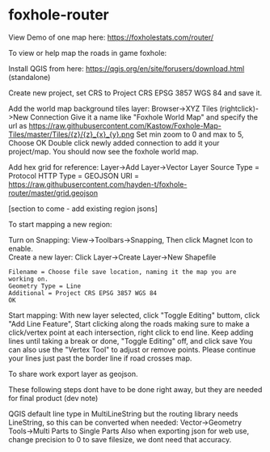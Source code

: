 # foxhole-router

View Demo of one map here: https://foxholestats.com/router/

To view or help map the roads in game foxhole:

Install QGIS from here: https://qgis.org/en/site/forusers/download.html (standalone)

Create new project, set CRS to Project CRS EPSG 3857 WGS 84 and save it.

Add the world map background tiles layer: 
  Browser->XYZ Tiles (rightclick)->New Connection
  Give it a name like "Foxhole World Map" and specify the url as https://raw.githubusercontent.com/Kastow/Foxhole-Map-Tiles/master/Tiles/{z}/{z}_{x}_{y}.png
  Set min zoom to 0 and max to 5, Choose OK
  Double click newly added connection to add it your project/map. You should now see the foxhole world map.

Add hex grid for reference:
  Layer->Add Layer->Vector Layer
  Source Type = Protocol HTTP
  Type = GEOJSON
  URI = https://raw.githubusercontent.com/hayden-t/foxhole-router/master/grid.geojson
  
  [section to come - add existing region jsons]
  
  To start mapping a new region:
  
  Turn on Snapping:
    View->Toolbars->Snapping, Then click Magnet Icon to enable.  
  Create a new layer:
    Click Layer->Create Layer->New Shapefile
    
    Filename = Choose file save location, naming it the map you are working on.
    Geometry Type = Line
    Additional = Project CRS EPSG 3857 WGS 84
    OK

  Start mapping:
    With new layer selected, click "Toggle Editing" buttom, click "Add Line Feature",
    Start clicking along the roads making sure to make a click/vertex point at each intersection, right click to end line.
    Keep adding lines until taking a break or done, "Toggle Editing" off, and click save
    You can also use the "Vertex Tool" to adjust or remove points.
    Please continue your lines just past the border line if road crosses map.
   
   To share work export layer as geojson. 
   
   These following steps dont have to be done right away, but they are needed for final product (dev note)
   
   QGIS default line type in MultiLineString but the routing library needs LineString, so this can be converted when needed: Vector->Geometry Tools->Multi Parts to Single Parts
   Also when exporting json for web use, change precision to 0 to save filesize, we dont need that accuracy.
    
